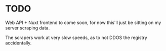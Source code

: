 # TODO

Web API + Nuxt frontend to come soon, for now this'll just be sitting on my server scraping data.

The scrapers work at very slow speeds, as to not DDOS the registry accidentally.